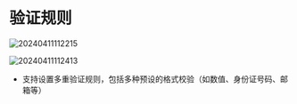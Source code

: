 # 验证规则

![20240411112215](https://nocobase-docs.oss-cn-beijing.aliyuncs.com/20240411112215.png)

![20240411112413](https://nocobase-docs.oss-cn-beijing.aliyuncs.com/20240411112413.png)

- 支持设置多重验证规则，包括多种预设的格式校验（如数值、身份证号码、邮箱等）